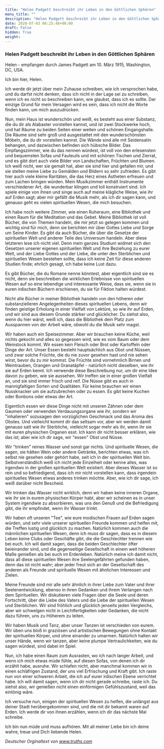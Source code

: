 ```yaml
---
title: "Helen Padgett beschreibt ihr Leben in den Göttlichen Sphären"
menu_title: ""
description: "Helen Padgett beschreibt ihr Leben in den Göttlichen Sphären"
date: 2020-07-03 06:25:48+00:00
draft: False
hidden: True
weight:
---
```

### Helen Padgett beschreibt ihr Leben in den Göttlichen Sphären

Helen - empfangen durch James Padgett am 10. März 1915, Washington, DC, USA.

Ich bin hier, Helen.

Ich werde dir jetzt über mein Zuhause schreiben, wie ich versprochen habe, und du darfst nicht denken, dass ich nicht in der Lage sei zu schreiben, wenn ich es nicht so beschreiben kann, wie glaubst, dass ich es sollte. Der einzige Grund für mein Versagen wird es sein, dass ich nicht die Worte finden kann, um mich auszudrücken.

Nun, mein Haus ist wunderschön und weiß, es besteht aus einer Substanz, die du dir als Alabaster vorstellen kannst, und ist zwei Stockwerke hoch, und hat Räume zu beiden Seiten einer weiten und schönen Eingangshalle. Die Räume sind sehr groß und ausgestattet mit den wunderschönsten Möbeln, die du dir vorstellen kannst. Die Wände sind alle mit Seidensatin behangen, und dazwischen befinden sich hübsche Bilder. Das Empfangszimmer, wie du das nennen würdest, ist voll von den erlesensten und bequemsten Sofas und Fauteuils und mit schönen Tischen und Zierrat, und es gibt dort auch viele Bilder von Landschaften, Früchten und Blumen. Ich weiß nicht, wer sie gemalt hat, aber sie sind hier und gefallen mir, und sie stellen meine Liebe zu Gemälden und Bildern so sehr zufrieden. Es gibt hier auch viele kleine Raritäten, die das Herz eines Ästheten erfreuen und zum Lachen bringen würden. Mein Musikzimmer enthält Instrumente verschiedener Art, die wunderbar klingen und toll konstruiert sind. Ich spiele einige von ihnen und singe auch auf meine klägliche Weise, wie ihr auf Erden sagt; aber mir gefällt die Musik mehr, als ich dir sagen kann, und genauso geht es vielen spirituellen Wesen, die mich besuchen.

Ich habe noch weitere Zimmer, wie einen Ruheraum, eine Bibliothek und einen Raum für die Meditation und das Gebet. Meine Bibliothek ist voll Bücher, die von Themen handeln, die mir jetzt so gelegen kommen und wichtig sind für mich, denn sie berichten mir über Gottes Liebe und Sorge um Seine Kinder. Es gibt da auch Bücher, die über die Gesetze der spirituellen Welt und anderer Teile des Universum handeln. Aber diese letzteren lese ich nicht viel. Denn mein ganzes Studium widmet sich den Gesetzen unserer eigenen spirituellen Welt und ihre Beziehung zu eurer Welt, und der Liebe Gottes und der Liebe, die unter den Sterblichen und spirituellen Wesen bestehen sollte, dass ich keine Zeit für diese anderen Studien finde; ehrlich gesagt, ich habe keine Lust dazu.

Es gibt Bücher, die du Romane nenne könntest, aber eigentlich sind sie es nicht, denn sie beschreiben die wirklichen Erlebnisse von spirituellen Wesen auf so eine lebendige und interessante Weise, dass sie, wenn sie in euren irdischen Büchern erschienen, du sie für Fiktion halten würdest.

Nicht alle Bücher in meiner Bibliothek handeln von den höheren oder substanzielleren Angelegenheiten dieses spirituellen Lebens, denn wir finden geistige Erholung in einer Vielfalt von Lektüre, so wie ihr auf Erden, und wir sind aus diesem Grunde stärker und glücklicher. Du siehst also, wenn du hier wärst, weiß ich, dass die Bibliothek dein Platz zum Ausspannen von der Arbeit wäre, obwohl du die Musik sehr magst.

Wir haben auch ein Speisezimmer. Aber wir brauchen keine Küche, weil nichts gekocht und alles so gegessen wird, wie es vom Baum oder dem Weinstock kommt. Wir essen kein Fleisch oder Brot oder Kartoffeln oder Dinge der Art. Unser Essen besteht hauptsächlich aus Obst und Nüssen, und zwar solche Früchte, die du nie zuvor gesehen hast und nie sehen wirst, bevor du zu mir kommst. Die Früchte sind vornehmlich Birnen und Weintrauben, Orangen und Granatäpfel - natürlich nicht dieselben, wie ihr sie auf Erden kennt. Ich verwende diese Beschreibung nur, um dir eine Idee davon zu geben, wie sie aussehen. Wir treffen sie in einer großen Vielfalt an, und sie sind immer frisch und reif. Die Nüsse gibt es auch in mannigfaltigen Sorten und Qualitäten. Für keine brauchen wir einen Nussknacker um sie aufzubrechen oder zu essen. Es gibt keine Kuchen oder Bonbons oder etwas der Art.

Eigentlich essen wir diese Dinge nicht mit unseren Zähnen oder dem Gaumen oder verwenden Verdauungsorgane wie ihr, sondern wir "inhalieren" sozusagen den vorzüglichen Geschmack und das Aroma des Obstes. Und vielleicht kommt dir das seltsam vor, aber wir werden damit genauso satt wie ihr Sterbliche, vielleicht sogar mehr als ihr, wenn ihr sie mit euren physischen Organen esst. Ich kann dir nicht besser erklären, wie das ist; aber wie ich dir sage, wir "essen" Obst und Nüsse.

Wir "trinken" reines Wasser und sonst gar nichts. Und spirituelle Wesen, die sagen, sie hätten Wein oder andere Getränke, berichten etwas, was ich selbst nie gesehen oder gehört habe, seit ich in der spirituellen Welt bin. Selbstverständlich weiß ich nicht jede Einzelheit oder kenne alles, was irgendwo in der großen spirituellen Welt existiert. Aber dieses Wasser ist so rein und so befriedigend, dass ich mir nicht vorstellen kann, dass irgendein spirituelles Wesen etwas anderes trinken möchte. Aber, wie ich dir sage, ich weiß darüber nicht Bescheid.

Wir trinken das Wasser nicht wirklich, denn wir haben keine inneren Organe, wie ihr sie in eurem physischen Körper habt, aber wir scheinen es in unser System irgendwie zu absorbieren, was uns den Genuß und die Befriedigung gibt, die ihr empfindet, wenn ihr Wasser trinkt.

Wir haben oft unseren "Tee", wie eure modischen Frauen auf Erden sagen würden, und sehr viele unserer spirituellen Freunde kommen und helfen mit, die Treffen lustig und glücklich zu machen. Natürlich kommen auch die männlichen spirituellen Wesen, denn ich muss dir sagen, dass es in diesem Leben keine Clubs oder Geschäfte gibt, die die Geschlechter trennen wie bei euch. Ich will damit sagen, dass die beiden Geschlechter öfter beieinander sind, und die gegenseitige Gesellschaft in einem weit höheren Maße genießen als bei euch im Erdenleben. Natürlich meine ich damit nicht, dass all diese spirituellen Wesen ihre Seelengefährten gefunden haben, denn das ist nicht wahr; aber jeder freut sich an der Gesellschaft des anderen als Freunde und spirituelle Wesen mit ähnlichen Interessen und Zielen.

Meine Freunde sind mir alle sehr ähnlich in ihrer Liebe zum Vater und ihrer Seelenentwicklung, ebenso in ihren Gedanken und ihrem Verlangen nach dem Spirituellen. Wir diskutieren viele Fragen über die Seele und deren Fortschritt, über die Liebe des Vaters und die Liebe der spirituellen Wesen und Sterblichen. Wir sind fröhlich und glücklich jenseits jeden Vergleichs, aber wir schwelgen nicht in Leichtfertigkeiten oder Gedanken, die nicht dazu führen, uns zu Höherem zu leiten.

Wir haben Musik und Tanz, aber unser Tanzen ist verschieden von eurem. Wir üben uns bloß in graziösen und artistischen Bewegungen ohne Kontakt der spirituellen Körper, und ohne einander zu umarmen. Natürlich halten wir unser Hände, wenn wir tanzen, aber keine plumpe Vertraulichkeiten, wie du sagen würdest, sind dabei im Spiel.

Nun, ich habe einen Raum zum Ausrasten, wo ich nach langer Arbeit, und wenn ich mich etwas müde fühle, auf diesen Sofas, von denen ich dir erzählt habe, ausruhe. Wir schlafen nicht, aber manchmal kommen wir in einen schläfrigen Zustand, der uns viel Erfrischung und Kraft gibt. Ich raste nun von einer schweren Arbeit, die ich auf eurer irdischen Ebene verrichtet habe. Ich will damit sagen, wenn ich dir nicht gerade schreibe, raste ich. Du siehst also, wir genießen nicht einen einförmigen Gefühlszustand, weil das eintönig wäre.

Ich versuche nun, einigen der spirituellen Wesen zu helfen, die unlängst aus deiner Stadt herübergekommen sind, und die mit dir bekannt waren auf Erden. Ich werde dir von ihnen erzählen, wenn ich dir das nächste Mal schreibe.

Ich bin nun müde und muss aufhören. Mit all meiner Liebe bin ich deine wahre, treue und Dich liebende Helen.

*Deutscher Orginaltext von www.truths.com*
